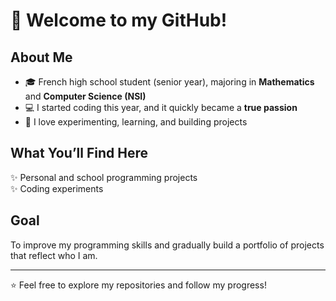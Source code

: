 # 👋 Welcome to my GitHub!

## About Me
- 🎓 French high school student (senior year), majoring in **Mathematics** and **Computer Science (NSI)**  
- 💻 I started coding this year, and it quickly became a **true passion**  
- 🚀 I love experimenting, learning, and building projects  

## What You’ll Find Here
✨ Personal and school programming projects  
✨ Coding experiments  

## Goal
To improve my programming skills and gradually build a portfolio of projects that reflect who I am.  

---

⭐ Feel free to explore my repositories and follow my progress!
